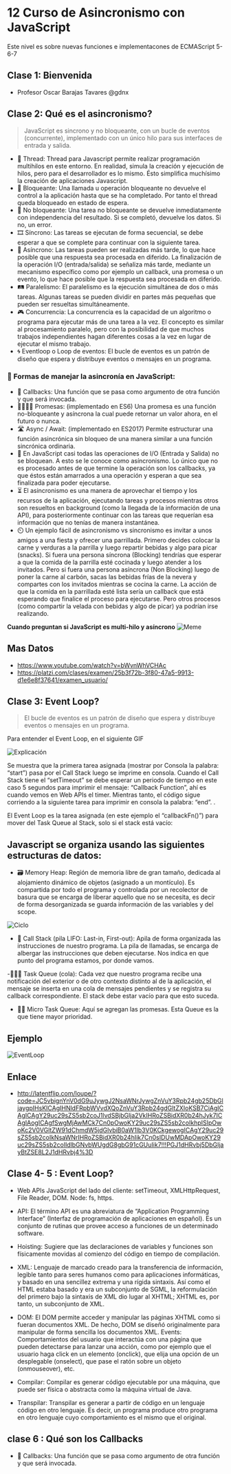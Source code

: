 # 12 Curso de Asincronismo con JavaScript

Este nivel es sobre nuevas funciones e implementacones de ECMAScript 5-6-7 

## Clase 1: Bienvenida 
- Profesor Oscar Barajas Tavares  @gdnx 

## Clase 2: Qué es el asincronismo? 
> JavaScript es sincrono y no bloqueante, con un bucle de eventos (concurrente), implementado con un único hilo para sus interfaces de entrada y salida.  

- 🧵 Thread: Thread para Javascript permite realizar programación multihilos en este entorno. En realidad, simula la creación y ejecución de hilos, pero para el desarrollador es lo mismo. Ésto simplifica muchísimo la creación de aplicaciones Javascript.
- 🚫 Bloqueante: Una llamada u operación bloqueante no devuelve el control a la aplicación hasta que se ha completado. Por tanto el thread queda bloqueado en estado de espera.
- 🚿 No bloqueante: Una tarea no bloqueante se devuelve inmediatamente con independencia del resultado. Si se completó, devuelve los datos. Si no, un error.
- 🎞️ Síncrono: Las tareas se ejecutan de forma secuencial, se debe esperar a que se complete para continuar con la siguiente tarea.
- 🚦 Asíncrono: Las tareas pueden ser realizadas más tarde, lo que hace posible que una respuesta sea procesada en diferido. La finalización de la operación I/O (entrada/salida) se señaliza más tarde, mediante un mecanismo específico como por ejemplo un callback, una promesa o un evento, lo que hace posible que la respuesta sea procesada en diferido.
- 🛤️ Paralelismo: El paralelismo es la ejecución simultánea de dos o más tareas. Algunas tareas se pueden dividir en partes más pequeñas que pueden ser resueltas simultáneamente.
- 🎮 Concurrencia: La concurrencia es la capacidad de un algoritmo o programa para ejecutar más de una tarea a la vez. El concepto es similar al procesamiento paralelo, pero con la posibilidad de que muchos trabajos independientes hagan diferentes cosas a la vez en lugar de ejecutar el mismo trabajo.
- 🌀 Eventloop o Loop de eventos: El bucle de eventos es un patrón de diseño que espera y distribuye eventos o mensajes en un programa.


### 📝 Formas de manejar la asincronía en JavaScript:

- 📩 Callbacks: Una función que se pasa como argumento de otra función y que será invocada.
- 🫱🏼‍🫲🏾 Promesas: (implementado en ES6) Una promesa es una función no-bloqueante y asíncrona la cual puede retornar un valor ahora, en el futuro o nunca.
- 🛣️ Async / Await: (implementado en ES2017) Permite estructurar una función asincrónica sin bloqueo de una manera similar a una función sincrónica ordinaria.
- 📌 En JavaScript casi todas las operaciones de I/O (Entrada y Salida) no se bloquean. A esto se le conoce como asíncronismo. Lo único que no es procesado antes de que termine la operación son los callbacks, ya que éstos están amarrados a una operación y esperan a que sea finalizada para poder ejecutarse.
- ⏳ El asincronismo es una manera de aprovechar el tiempo y los recursos de la aplicación, ejecutando tareas y procesos mientras otros son resueltos en background (como la llegada de la información de una API), para posteriormente continuar con las tareas que requerían esa información que no tenías de manera instantánea.
- ⏲️ Un ejemplo fácil de asincronismo vs sincronismo es invitar a unos amigos a una fiesta y ofrecer una parrillada. Primero decides colocar la carne y verduras a la parrilla y luego repartir bebidas y algo para picar (snacks). Si fuera una persona síncrona (Blocking) tendrías que esperar a que la comida de la parrilla esté cocinada y luego atender a los invitados. Pero si fuera una persona asíncrona (Non Blocking) luego de poner la carne al carbón, sacas las bebidas frías de la nevera y compartes con los invitados mientras se cocina la carne. La acción de que la comida en la parrillada esté lista sería un callback que está esperando que finalice el proceso para ejecutarse. Pero otros procesos (como compartir la velada con bebidas y algo de picar) ya podrían irse realizando.

**Cuando preguntan si JavaScript es multi-hilo y asíncrono**
![Meme](info/meme.png)

## Mas Datos
- https://www.youtube.com/watch?v=bWvnWhVCHAc
- https://platzi.com/clases/examen/25b3f72b-3f80-47a5-9913-d1e6e8f37641/examen_usuario/
  

## Clase 3: Event Loop? 
>  El bucle de eventos es un patrón de diseño que espera y distribuye eventos o mensajes en un programa.

Para entender el Event Loop, en el siguiente GIF 


![Explicación](info/eventLoop2.gif)

Se muestra que la primera tarea asignada (mostrar por Consola la palabra: “start”) pasa por el Call Stack luego se imprime en consola. Cuando el Call Stack tiene el “setTimeout” se debe esperar un periodo de tiempo en este caso 5 segundos para imprimir el mensaje: “Callback Function”, ahí es cuando vemos en Web APIs el timer. Mientras tanto, el código sigue corriendo a la siguiente tarea para imprimir en consola la palabra: “end”.
.

El Event Loop es la tarea asignada (en este ejemplo el “callbackFn()”) para mover del Task Queue al Stack, solo si el stack está vacío:


## Javascript se organiza usando las siguientes estructuras de datos:

- 🗃️ Memory Heap: Región de memoria libre de gran tamaño, dedicada al alojamiento dinámico de objetos (asignado a un montículo). Es compartida por todo el programa y controlada por un recolector de basura que se encarga de liberar aquello que no se necesita, es decir de forma desorganizada se guarda información de las variables y del scope.

![Ciclo ](info/Ciclo.png)

- 🔋 Call Stack (pila LIFO: Last-in, First-out): Apila de forma organizada las instrucciones de nuestro programa. La pila de llamadas, se encarga de albergar las instrucciones que deben ejecutarse. Nos indica en que punto del programa estamos, por donde vamos.


-🚗🚕🚙 Task Queue (cola): Cada vez que nuestro programa recibe una notificación del exterior o de otro contexto distinto al de la aplicación, el mensaje se inserta en una cola de mensajes pendientes y se registra su callback correspondiente. El stack debe estar vacío para que esto suceda.

- 🚗🚕 Micro Task Queue: Aquí se agregan las promesas. Esta Queue es la que tiene mayor prioridad.

## Ejemplo

![EventLoop](info/EventLoop.gif)


## Enlace 
- http://latentflip.com/loupe/?code=JC5vbignYnV0dG9uJywgJ2NsaWNrJywgZnVuY3Rpb24gb25DbGljaygpIHsKICAgIHNldFRpbWVvdXQoZnVuY3Rpb24gdGltZXIoKSB7CiAgICAgICAgY29uc29sZS5sb2coJ1lvdSBjbGlja2VkIHRoZSBidXR0b24hJyk7ICAgIAogICAgfSwgMjAwMCk7Cn0pOwoKY29uc29sZS5sb2coIkhpISIpOwoKc2V0VGltZW91dChmdW5jdGlvbiB0aW1lb3V0KCkgewogICAgY29uc29sZS5sb2coIkNsaWNrIHRoZSBidXR0b24hIik7Cn0sIDUwMDApOwoKY29uc29sZS5sb2coIldlbGNvbWUgdG8gbG91cGUuIik7!!!PGJ1dHRvbj5DbGljayBtZSE8L2J1dHRvbj4%3D

## Clase 4- 5 : Event Loop? 

- Web APIs JavaScript del lado del cliente: setTimeout, XMLHttpRequest, File Reader, DOM. Node: fs, https.

- API: El término API es una abreviatura de “Application Programming Interface” (Interfaz de programación de aplicaciones en español). Es un conjunto de rutinas que provee acceso a funciones de un determinado software.

- Hoisting: Sugiere que las declaraciones de variables y funciones son físicamente movidas al comienzo del código en tiempo de compilación.

- XML: Lenguaje de marcado creado para la transferencia de información, legible tanto para seres humanos como para aplicaciones informáticas, y basado en una sencillez extrema y una rígida sintaxis. Así como el HTML estaba basado y era un subconjunto de SGML, la reformulación del primero bajo la sintaxis de XML dio lugar al XHTML; XHTML es, por tanto, un subconjunto de XML.

- DOM: El DOM permite acceder y manipular las páginas XHTML como si fueran documentos XML. De hecho, DOM se diseñó originalmente para manipular de forma sencilla los documentos XML.
Events: Comportamientos del usuario que interactúa con una página que pueden detectarse para lanzar una acción, como por ejemplo que el usuario haga click en un elemento (onclick), que elija una opción de un desplegable (onselect), que pase el ratón sobre un objeto (onmouseover), etc.

- Compilar: Compilar es generar código ejecutable por una máquina, que puede ser física o abstracta como la máquina virtual de Java.

- Transpilar: Transpilar es generar a partir de código en un lenguaje código en otro lenguaje. Es decir, un programa produce otro programa en otro lenguaje cuyo comportamiento es el mismo que el original.

## clase 6 : Qué son los Callbacks

- 📩 Callbacks: Una función que se pasa como argumento de otra función y que será invocada.